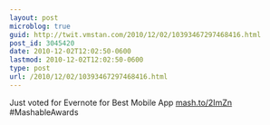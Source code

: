 ```yaml
---
layout: post
microblog: true
guid: http://twit.vmstan.com/2010/12/02/10393467297468416.html
post_id: 3045420
date: 2010-12-02T12:02:50-0600
lastmod: 2010-12-02T12:02:50-0600
type: post
url: /2010/12/02/10393467297468416.html
---
```

Just voted for Evernote for Best Mobile App [mash.to/2ImZn](http://mash.to/2ImZn) #MashableAwards
